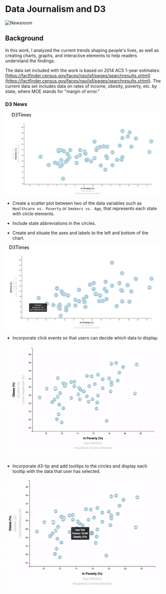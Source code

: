 # Data Journalism and D3

![Newsroom](https://media.giphy.com/media/v2xIous7mnEYg/giphy.gif)

## Background

In this work, I analyzed the current trends shaping people's lives, as well as creating charts, graphs, and interactive elements to help readers understand the findings.

The data set included with the work is based on 2014 ACS 1-year estimates: [https://factfinder.census.gov/faces/nav/jsf/pages/searchresults.xhtml](https://factfinder.census.gov/faces/nav/jsf/pages/searchresults.xhtml). The current data set includes data on rates of income, obesity, poverty, etc. by state, where MOE stands for "margin of error."


### D3 News

![scatter](https://github.com/ofunkey/D3-challenge/blob/master/D3_data_journalism/Images/scatter.png)

* Create a scatter plot between two of the data variables such as `Healthcare vs. Poverty` or `Smokers vs. Age`, that represents each state with circle elements. 

* Include state abbreviations in the circles.

* Create and situate the axes and labels to the left and bottom of the chart.

![tooltip](https://github.com/ofunkey/D3-challenge/blob/master/D3_data_journalism/Images/tooltip.png)

* Incorporate click events so that users can decide which data to display. 

![animated-scatter](https://github.com/ofunkey/D3-challenge/blob/master/D3_data_journalism/Images/animated-scatter.gif)

* Incorporate d3-tip and add tooltips to the circles and display each tooltip with the data that user has selected.

![animated-tooltip](https://github.com/ofunkey/D3-challenge/blob/master/D3_data_journalism/Images/animated-tooltip.gif)


